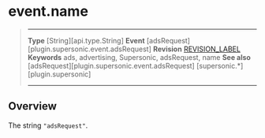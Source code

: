 # event.name

> --------------------- ------------------------------------------------------------------------------------------
> __Type__              [String][api.type.String]
> __Event__             [adsRequest][plugin.supersonic.event.adsRequest]
> __Revision__          [REVISION_LABEL](REVISION_URL)
> __Keywords__          ads, advertising, Supersonic, adsRequest, name
> __See also__			[adsRequest][plugin.supersonic.event.adsRequest]
>						[supersonic.*][plugin.supersonic]
> --------------------- ------------------------------------------------------------------------------------------

## Overview

The string `"adsRequest"`.

